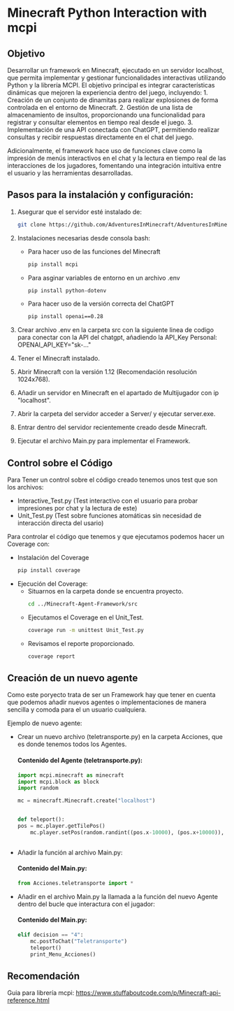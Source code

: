 # Minecraft Python Interaction with mcpi

## Objetivo
Desarrollar un framework en Minecraft, ejecutado en un servidor localhost, que permita implementar y gestionar funcionalidades interactivas utilizando Python y la librería MCPI. El objetivo principal es integrar características dinámicas que mejoren la experiencia dentro del juego, incluyendo:
	1.	Creación de un conjunto de dinamitas para realizar explosiones de forma controlada en el entorno de Minecraft.
	2.	Gestión de una lista de almacenamiento de insultos, proporcionando una funcionalidad para registrar y consultar elementos en tiempo real desde el juego.
	3.	Implementación de una API conectada con ChatGPT, permitiendo realizar consultas y recibir respuestas directamente en el chat del juego.

Adicionalmente, el framework hace uso de funciones clave como la impresión de menús interactivos en el chat y la lectura en tiempo real de las interacciones de los jugadores, fomentando una integración intuitiva entre el usuario y las herramientas desarrolladas.

## Pasos para la instalación y configuración:

1. Asegurar que el servidor esté instalado de:
    ```bash
    git clone https://github.com/AdventuresInMinecraft/AdventuresInMinecraft-PC

2. Instalaciones necesarias desde consola bash: 
    - Para hacer uso de las funciones del Minecraft
        ```bash
        pip install mcpi
    - Para asginar variables de entorno en un archivo .env
        ```bash
        pip install python-dotenv
    - Para hacer uso de la versión correcta del ChatGPT
        ```bash
        pip install openai==0.28

3. Crear archivo .env en la carpeta src con la siguiente linea de codigo para conectar con la API del chatgpt, añadiendo la API_Key Personal:
    OPENAI_API_KEY="sk-..."

4. Tener el Minecraft instalado.
5. Abrir Minecraft con la versión 1.12 (Recomendación resolución 1024x768).
6. Añadir un servidor en Minecraft en el apartado de Multijugador con ip "localhost".
7. Abrir la carpeta del servidor acceder a Server/ y ejecutar server.exe.
8. Entrar dentro del servidor recientemente creado desde Minecraft.
9. Ejecutar el archivo Main.py para implementar el Framework.


## Control sobre el Código

Para Tener un control sobre el código creado tenemos unos test que son los archivos:
- Interactive_Test.py  (Test interactivo con el usuario para probar impresiones por chat y la lectura de este) 
- Unit_Test.py         (Test sobre funciones atomáticas sin necesidad de interacción directa del usario)


Para controlar el código que tenemos y que ejecutamos podemos hacer un Coverage con:
- Instalación del Coverage 
    ```bash
    pip install coverage 
- Ejecución del Coverage:
    - Situarnos en la carpeta donde se encuentra proyecto.
        ```bash
        cd ../Minecraft-Agent-Framework/src
    - Ejecutamos el Coverage en el Unit_Test.
        ```bash
        coverage run -m unittest Unit_Test.py
    - Revisamos el reporte proporcionado.
        ```bash
        coverage report

## Creación de un nuevo agente 

Como este poryecto trata de ser un Framework hay que tener en cuenta que podemos añadir nuevos agentes o implementaciones de manera sencilla
y comoda para el un usuario cualquiera.

Ejemplo de nuevo agente:
- Crear un nuevo archivo (teletransporte.py) en la carpeta Acciones, que es donde tenemos todos los Agentes.
    #### **Contenido del Agente (teletransporte.py):**
    ```python
    import mcpi.minecraft as minecraft
    import mcpi.block as block
    import random

    mc = minecraft.Minecraft.create("localhost")


    def teleport():
    pos = mc.player.getTilePos()
        mc.player.setPos(random.randint((pos.x-10000), (pos.x+10000)), pos.y, random.randint((pos.z-10000), (pos.z+10000)))
        
- Añadir la función al archivo Main.py: 
    #### **Contenido del Main.py:**
    ```python
    from Acciones.teletransporte import *

- Añadir en el archivo Main.py la llamada a la función del nuevo Agente dentro del bucle que interactura con el jugador: 
    #### **Contenido del Main.py:**
    ```python
    elif decision == "4":
        mc.postToChat("Teletransporte")
        teleport()
        print_Menu_Acciones()

## Recomendación

Guia para librería mcpi:
https://www.stuffaboutcode.com/p/Minecraft-api-reference.html

